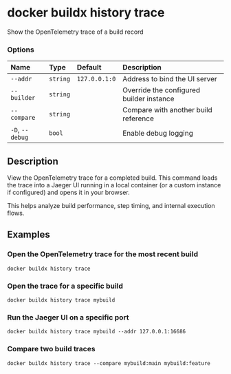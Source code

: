# docker buildx history trace

<!---MARKER_GEN_START-->
Show the OpenTelemetry trace of a build record

### Options

| Name            | Type     | Default       | Description                              |
|:----------------|:---------|:--------------|:-----------------------------------------|
| `--addr`        | `string` | `127.0.0.1:0` | Address to bind the UI server            |
| `--builder`     | `string` |               | Override the configured builder instance |
| `--compare`     | `string` |               | Compare with another build reference     |
| `-D`, `--debug` | `bool`   |               | Enable debug logging                     |


<!---MARKER_GEN_END-->

## Description

View the OpenTelemetry trace for a completed build. This command loads the
trace into a Jaeger UI running in a local container
(or a custom instance if configured) and opens it in your browser.

This helps analyze build performance, step timing, and internal execution flows.

## Examples

### Open the OpenTelemetry trace for the most recent build

```console
docker buildx history trace
```

### Open the trace for a specific build

```console
docker buildx history trace mybuild
```

### Run the Jaeger UI on a specific port

```console
docker buildx history trace mybuild --addr 127.0.0.1:16686
```

### Compare two build traces

```console
docker buildx history trace --compare mybuild:main mybuild:feature
```
